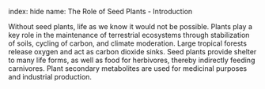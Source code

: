index: hide
name: The Role of Seed Plants - Introduction

Without seed plants, life as we know it would not be possible. Plants play a key role in the maintenance of terrestrial ecosystems through stabilization of soils, cycling of carbon, and climate moderation. Large tropical forests release oxygen and act as carbon dioxide sinks. Seed plants provide shelter to many life forms, as well as food for herbivores, thereby indirectly feeding carnivores. Plant secondary metabolites are used for medicinal purposes and industrial production.
